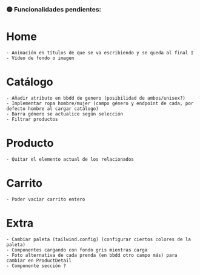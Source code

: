 ### 🟡 Funcionalidades pendientes:

# Home

    - Animación en títulos de que se va escribiendo y se queda al final I
    - Vídeo de fondo o imagen

# Catálogo

    - Añadir atributo en bbdd de genero (posibilidad de ambos/unisex?)
    - Implementar ropa hombre/mujer (campo género y endpoint de cada, por defecto hombre al cargar catálogo)
    - Barra género se actualice según selección
    - Filtrar productos

# Producto

    - Quitar el elemento actual de los relacionados

# Carrito

    - Poder vaciar carrito entero

# Extra

    - Cambiar paleta (tailwind.config) (configurar ciertos colores de la paleta)
    - Componentes cargando con fondo gris mientras carga
    - Foto alternativa de cada prenda (en bbdd otro campo más) para cambiar en ProductDetail
    - Componente sección ?

